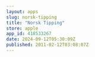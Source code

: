```yaml
---
layout: apps
slug: norsk-tipping
title: "Norsk Tipping"
store: apple
app_id: 418533267
date: 2024-09-12T05:30:09Z
published: 2011-02-12T03:08:07Z
---
```

